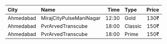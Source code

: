 | City      | Name                    |  Time | Type    | Price | Capacity | Booked |
| :-------- | :---------------------- | ----: | :------ | ----: | -------: | -----: |
| Ahmedabad | MirajCityPulseManiNagar | 12:30 | Gold    |  130₹ |       24 |      0 |
| Ahmedabad | PvrArvedTranscube       | 18:00 | Classic |  150₹ |       33 |      0 |
| Ahmedabad | PvrArvedTranscube       | 18:00 | Prime   |  150₹ |      100 |     13 |